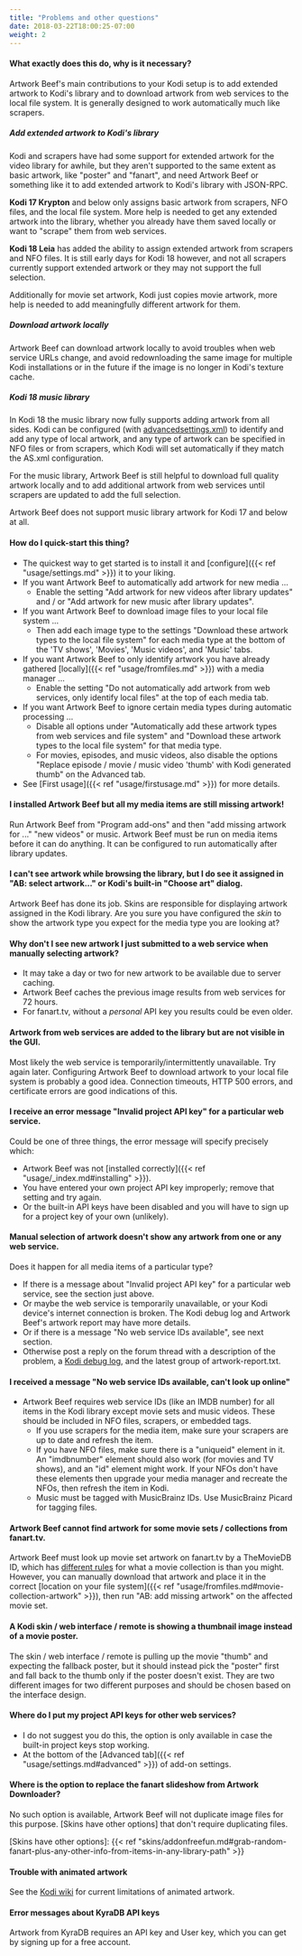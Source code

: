 ```yaml
---
title: "Problems and other questions"
date: 2018-03-22T18:00:25-07:00
weight: 2
---
```


#### What exactly does this do, why is it necessary?

Artwork Beef's main contributions to your Kodi setup is to add extended artwork to Kodi's library
and to download artwork from web services to the local file system. It is generally designed to
work automatically much like scrapers.

##### Add extended artwork to Kodi's library

Kodi and scrapers have had some support for extended artwork for the video library for awhile, but
they aren't supported to the same extent as basic artwork, like "poster" and "fanart", and need
Artwork Beef or something like it to add extended artwork to Kodi's library with JSON-RPC.

**Kodi 17 Krypton** and below only assigns basic artwork from scrapers, NFO files, and the
local file system. More help is needed to get any extended artwork into the library, whether you
already have them saved locally or want to "scrape" them from web services.

**Kodi 18 Leia** has added the ability to assign extended artwork from scrapers and NFO files.
It is still early days for Kodi 18 however, and not all scrapers currently
support extended artwork or they may not support the full selection.

Additionally for movie set artwork, Kodi just copies movie artwork, more help is needed
to add meaningfully different artwork for them.

##### Download artwork locally

Artwork Beef can download artwork locally to avoid troubles when web service URLs change, and
avoid redownloading the same image for multiple Kodi installations or in the future if the image
is no longer in Kodi's texture cache.

##### Kodi 18 music library

In Kodi 18 the music library now fully supports adding artwork from all sides. Kodi can be configured
(with [advancedsettings.xml](https://forum.kodi.tv/showthread.php?tid=331555&pid=2731639#pid2731639))
to identify and add any type of local artwork, and any type of artwork can be specified in NFO files
or from scrapers, which Kodi will set automatically if they match the AS.xml configuration.

For the music library, Artwork Beef is still helpful to download full quality artwork locally
and to add additional artwork from web services until scrapers are updated to add the full selection.

Artwork Beef does not support music library artwork for Kodi 17 and below at all.

#### How do I quick-start this thing?

- The quickest way to get started is to install it and [configure]({{< ref "usage/settings.md" >}})
  it to your liking.
- If you want Artwork Beef to automatically add artwork for new media ...
    - Enable the setting "Add artwork for new videos after library updates" and / or
      "Add artwork for new music after library updates".
- If you want Artwork Beef to download image files to your local file system ...
    - Then add each image type to the settings "Download these artwork types to the local file system"
      for each media type at the bottom of the 'TV shows', 'Movies', 'Music videos', and 'Music' tabs.
- If you want Artwork Beef to only identify artwork you have already gathered
  [locally]({{< ref "usage/fromfiles.md" >}}) with a media manager ...
    - Enable the setting "Do not automatically add artwork from web services, only identify local files"
      at the top of each media tab.
- If you want Artwork Beef to ignore certain media types during automatic processing ...
    - Disable all options under "Automatically add these artwork types from web services and
      file system" and "Download these artwork types to the local file system" for that media type.
    - For movies, episodes, and music videos, also disable the options "Replace episode / movie /
      music video 'thumb' with Kodi generated thumb" on the Advanced tab.
- See [First usage]({{< ref "usage/firstusage.md" >}}) for more details.

#### I installed Artwork Beef but all my media items are still missing artwork!

Run Artwork Beef from "Program add-ons" and then "add missing artwork for ..." "new videos" or music.
Artwork Beef must be run on media items before it can do anything. It can be configured to run
automatically after library updates.

#### I can't see artwork while browsing the library, but I do see it assigned in "AB: select artwork..." or Kodi's built-in "Choose art" dialog.

Artwork Beef has done its job. Skins are responsible for displaying artwork assigned in the
Kodi library. Are you sure you have configured the _skin_ to show the artwork type you expect
for the media type you are looking at?

#### Why don't I see new artwork I just submitted to a web service when manually selecting artwork?

- It may take a day or two for new artwork to be available due to server caching.
- Artwork Beef caches the previous image results from web services for 72 hours.
- For fanart.tv, without a _personal_ API key you results could be even older.

#### Artwork from web services are added to the library but are not visible in the GUI.

Most likely the web service is temporarily/intermittently unavailable. Try again later.
Configuring Artwork Beef to download artwork to your local file system is probably a good idea.
Connection timeouts, HTTP 500 errors, and certificate errors are good indications of this.

#### I receive an error message "Invalid project API key" for a particular web service.

Could be one of three things, the error message will specify precisely which:

- Artwork Beef was not [installed correctly]({{< ref "usage/_index.md#installing" >}}).
- You have entered your own project API key improperly; remove that setting and try again.
- Or the built-in API keys have been disabled and you will have to sign up for a project
  key of your own (unlikely).

#### Manual selection of artwork doesn't show any artwork from one or any web service.

Does it happen for all media items of a particular type?

- If there is a message about "Invalid project API key" for a particular web service, see
  the section just above.
- Or maybe the web service is temporarily unavailable, or your Kodi device's internet connection
  is broken. The Kodi debug log and Artwork Beef's artwork report may have more details.
- Or if there is a message "No web service IDs available", see next section.
- Otherwise post a reply on the forum thread with a description of the problem, a
  [Kodi debug log](https://kodi.wiki/view/Debug-log), and the latest group of artwork-report.txt.

#### I received a message "No web service IDs available, can't look up online"

- Artwork Beef requires web service IDs (like an IMDB number) for all items in the Kodi library except
  movie sets and music videos. These should be included in NFO files, scrapers, or embedded tags.
    - If you use scrapers for the media item, make sure your scrapers are up to date and
      refresh the item.
    - If you have NFO files, make sure there is a "uniqueid" element in it.
      An "imdbnumber" element should also work (for movies and TV shows), and an "id" element might work.
      If your NFOs don't have these elements then upgrade your media manager and recreate the NFOs,
      then refresh the item in Kodi.
    - Music must be tagged with MusicBrainz IDs. Use MusicBrainz Picard for tagging files.

#### Artwork Beef cannot find artwork for some movie sets / collections from fanart.tv.

Artwork Beef must look up movie set artwork on fanart.tv by a TheMovieDB ID, which has
[different rules](https://www.themoviedb.org/bible/collection)
for what a movie collection is than you might.
However, you can manually download that artwork and place it in the correct
[location on your file system]({{< ref "usage/fromfiles.md#movie-collection-artwork" >}}),
then run "AB: add missing artwork" on the affected movie set.

#### A Kodi skin / web interface / remote is showing a thumbnail image instead of a movie poster.

The skin / web interface / remote is pulling up the movie "thumb" and expecting the fallback poster,
but it should instead pick the "poster" first and fall back to the thumb only if the poster
doesn't exist. They are two different images for two different purposes and should be chosen
based on the interface design.

#### Where do I put my project API keys for other web services?

- I do not suggest you do this, the option is only available in case the built-in project keys
  stop working.
- At the bottom of the [Advanced tab]({{< ref "usage/settings.md#advanced" >}}) of add-on settings.

#### Where is the option to replace the fanart slideshow from Artwork Downloader?

No such option is available, Artwork Beef will not duplicate image files for this purpose.
[Skins have other options] that don't require duplicating files.

[Skins have other options]: {{< ref "skins/addonfreefun.md#grab-random-fanart-plus-any-other-info-from-items-in-any-library-path" >}}

#### Trouble with animated artwork

See the [Kodi wiki](https://kodi.wiki/view/Artwork_types#Limitations_of_animated_artwork)
for current limitations of animated artwork.

#### Error messages about KyraDB API keys

Artwork from KyraDB requires an API key and User key, which you can get by signing up for a
free account.
